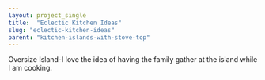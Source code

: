 ```yaml
---
layout: project_single
title:  "Eclectic Kitchen Ideas"
slug: "eclectic-kitchen-ideas"
parent: "kitchen-islands-with-stove-top"
---
```

Oversize Island-I love the idea of having the family gather at the island while I am cooking.